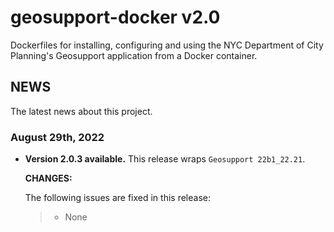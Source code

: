 # geosupport-docker v2.0

Dockerfiles for installing, configuring and using the NYC Department of City Planning's Geosupport application from a Docker container.

## NEWS

The latest news about this project.

### August 29th, 2022

* **Version 2.0.3 available.** This release wraps `Geosupport 22b1_22.21`.

  **CHANGES:**

  The following issues are fixed in this release:

  > * None
